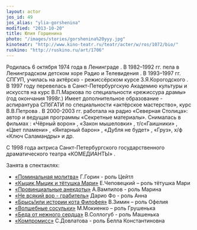 ```yaml
---
layout: actor
jos_id: 49
jos_alias: "ylia-gorshenina"
modified: "2013-10-20"
title: Юлия Горшенина
photo: "/images/stories/gorshenina%20yyy.jpg"
kinoteatr: "http://www.kino-teatr.ru/teatr/acter/w/ros/1072/bio/"
ruskino: "http://ruskino.ru/art/1706"
---
```


Родилась 6 октября 1974 года в Ленинграде . В 1982–1992 гг. пела в Ленинградском детском хоре Радио и Телевидения . В 1993–1997 гг. СПГУП, училась на актёрско - режиссёрском курсе З.Я.Корогодского . В 1997 году перевелась в Санкт-Петербургскую Академию культуры и искусств на курс В.П.Маркова по специальности «режиссура драмы» (год окончания 1998г.) Имеет дополнительное образование - аспирантура СПбГАТИ по специальности «актёрское мастерство», курс В.В.Петрова . В 2000-2003 гг. работала на радио «Северная Столица»: автор и ведущая программы «Секретные материалы». Снималась в фильмах : «Чёрный ворон» , «Закон мышеловки» , т/с«Гаишники» , «Цвет пламени» , «Янтарный барон» , «Дубля не будет» , «Груз», х/ф «Ключ Саламандры» и др.

С 1998 года актриса Санкт-Петербургского государственного драматического театра «КОМЕДИАНТЫ» .

Занята в спектаклях:

- [«Поминальная молитва»](97-pominalnaia-molitva.html) Г.Горин - роль Цейтл
- [«Кыцик,Мыцик и тётушка Мари»](76-kicik-micik-i-mari.html) Е.Чеповецкий – роль тётушка Мари
- [«Провинциальные анекдоты»](71-anekdoti.html) А.Вампилов - роль Марина
- [«Не всякий вор - грабитель»](70-vor.html) Дарио Фо - роль Анна
- [«Брысь!или истории кота Филофея»](40-bris-ili-istoria-kota-filifeia.html) В.Зимин – роль Офелия
- [«Волшебные сосульки»](75-volshebnie-sosulki.html) М.Мокиенко – роль Грушенька
- [«Беда от нежного сердца»](39-beda-ot-neghnogo-serdca.html) В.Соллогуб - роль Машенька
- [«Компромисс»](282-kompromiss-sdovlatov.html) С.Довлатова - роль Белла Константиновна